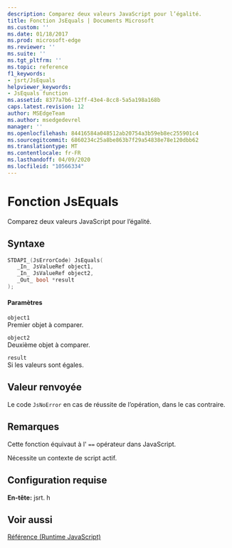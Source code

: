 ```yaml
---
description: Comparez deux valeurs JavaScript pour l’égalité.
title: Fonction JsEquals | Documents Microsoft
ms.custom: ''
ms.date: 01/18/2017
ms.prod: microsoft-edge
ms.reviewer: ''
ms.suite: ''
ms.tgt_pltfrm: ''
ms.topic: reference
f1_keywords:
- jsrt/JsEquals
helpviewer_keywords:
- JsEquals function
ms.assetid: 8377a7b6-12ff-43e4-8cc8-5a5a198a168b
caps.latest.revision: 12
author: MSEdgeTeam
ms.author: msedgedevrel
manager: ''
ms.openlocfilehash: 84416584a048512ab20754a3b59eb8ec255901c4
ms.sourcegitcommit: 6860234c25a8be863b7f29a54838e78e120dbb62
ms.translationtype: MT
ms.contentlocale: fr-FR
ms.lasthandoff: 04/09/2020
ms.locfileid: "10566334"
---
```

# Fonction JsEquals
Comparez deux valeurs JavaScript pour l’égalité.  
  
## Syntaxe  
  
```cpp  
STDAPI_(JsErrorCode) JsEquals(  
   _In_ JsValueRef object1,  
   _In_ JsValueRef object2,  
   _Out_ bool *result  
);  
```  
  
#### Paramètres  
 `object1`  
 Premier objet à comparer.  
  
 `object2`  
 Deuxième objet à comparer.  
  
 `result`  
 Si les valeurs sont égales.  
  
## Valeur renvoyée  
 Le code `JsNoError` en cas de réussite de l’opération, dans le cas contraire.  
  
## Remarques  
 Cette fonction équivaut à l' `==` opérateur dans JavaScript.  
  
 Nécessite un contexte de script actif.  
  
## Configuration requise  
 **En-tête:** jsrt. h  
  
## Voir aussi  
 [Référence (Runtime JavaScript)](../chakra-hosting/reference-javascript-runtime.md)